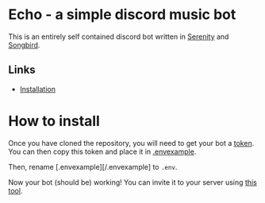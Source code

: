 # <a name="intro"></a>**Echo - a simple discord music bot**

This is an entirely self contained discord bot written in [Serenity](https://serenity-rs.github.io/serenity/current/serenity/index.html) and [Songbird](https://serenity-rs.github.io/songbird/current/songbird/index.html).

## <a name="links"></a>Links
- [Installation](#install)

# <a name="install"></a>How to install

Once you have cloned the repository, you will need to get your bot a [token](https://discord.com/developers/applications). You can then copy this token and place it in [.envexample](/.envexample).

Then, rename [.envexample][/.envexample] to `.env`.

Now your bot (should be) working! You can invite it to your server using [this tool](https://discordapi.com/permissions.html).

